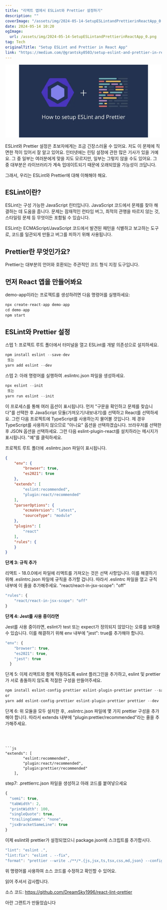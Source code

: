 ```yaml
---
title: "리액트 앱에서 ESLint와 Prettier 설정하기"
description: ""
coverImage: "/assets/img/2024-05-14-SetupESLintandPrettierinReactApp_0.png"
date: 2024-05-14 10:20
ogImage: 
  url: /assets/img/2024-05-14-SetupESLintandPrettierinReactApp_0.png
tag: Tech
originalTitle: "Setup ESLint and Prettier in React App"
link: "https://medium.com/@grantsky0503/setup-eslint-and-prettier-in-react-app-7c46b37697f6"
---
```



<img src="/assets/img/2024-05-14-SetupESLintandPrettierinReactApp_0.png" />

ESLint와 Prettier 설정은 초보자에게는 조금 긴장스러울 수 있어요. 저도 이 문제에 직면한 적이 있어서 잘 알고 있어요. 인터넷에는 린팅 설정에 관한 많은 기사가 있을 거예요. 그 중 일부는 여러분에게 맞을 지도 모르지만, 일부는 그렇지 않을 수도 있어요. 그 중 대부분은 라이브러리가 계속 업데이트되기 때문에 오래되었을 가능성이 크답니다.

그래서, 우리는 ESLint와 Prettier에 대해 이해해야 해요.

## ESLint이란?



ESLint는 구성 가능한 JavaScript 린터입니다. JavaScript 코드에서 문제를 찾아 해결하는 데 도움을 줍니다. 문제는 잠재적인 런타임 버그, 최적의 관행을 따르지 않는 것, 스타일링 문제 등 무엇이든 포함될 수 있습니다.

ESLint는 ECMAScript/JavaScript 코드에서 발견된 패턴을 식별하고 보고하는 도구로, 코드를 일관되게 만들고 버그를 피하기 위해 사용됩니다.

## Prettier란 무엇인가요?

Prettier는 대부분의 언어와 호환되는 주관적인 코드 형식 지정 도구입니다.



## 먼저 React 앱을 만들어봐요

demo-app이라는 프로젝트를 생성하려면 다음 명령어를 실행하세요:

```js
npx create-react-app demo-app
cd demo-app
npm start
```

## ESLint와 Prettier 설정



스텝 1: 프로젝트 루트 폴더에서 터미널을 열고 ESLint를 개발 의존성으로 설치하세요.

```js
npm install eslint --save-dev
 또는
yarn add eslint --dev
```

스텝 2: 아래 명령어를 실행하여 .eslintrc.json 파일을 생성하세요.

```js
npx eslint --init
 또는
yarn run eslint --init
```



이 프로세스를 통해 여러 옵션이 표시됩니다. 먼저 "구문을 확인하고 문제를 찾습니다"를 선택한 후 JavaScript 모듈(가져오기/내보내기)를 선택하고 React를 선택하세요. 그런 다음 프로젝트에 TypeScript를 사용하는지 물어볼 것입니다. 제 경우 TypeScript를 사용하지 않으므로 "아니요" 옵션을 선택하겠습니다. 브라우저를 선택한 후 JSON 옵션을 선택하세요. 그런 다음 eslint-plugin-react를 설치하라는 메시지가 표시됩니다. "예"를 클릭하세요.

프로젝트 루트 폴더에 .eslintrc.json 파일이 표시됩니다.

```json
{
    "env": {
        "browser": true,
        "es2021": true
    },
    "extends": [
        "eslint:recommended",
        "plugin:react/recommended"
    ],
    "parserOptions": {
        "ecmaVersion": "latest",
        "sourceType": "module"
    },
    "plugins": [
        "react"
    ],
    "rules": {
    }
}
```



**단계 3: 규칙 추가**

리액트 - 18.0.0에서 파일에 리액트를 가져오는 것은 선택 사항입니다. 이를 해결하기 위해 .eslintrc.json 파일에 규칙을 추가할 겁니다. 따라서 .eslintrc 파일을 열고 규칙 내부에 이 줄을 추가해주세요. "react/react-in-jsx-scope": "off"

```js
"rules": {
    "react/react-in-jsx-scope": "off"
}
```

**단계 4: Jest를 사용 중이라면**

Jest를 사용 중이라면, eslint가 test 또는 expect가 정의되지 않았다는 오류를 보여줄 수 있습니다. 이를 해결하기 위해 env 내부에 "jest": true를 추가해야 합니다.



```js
"env": {
    "browser": true,
    "es2021": true,
    "jest": true
  }
```

단계 5: 이제 리액트와 함께 작동하도록 eslint 플러그인을 추가하고, eslint 및 prettier가 서로 충돌하지 않도록 적절한 구성을 만들어주세요.

```js
npm install eslint-config-prettier eslint-plugin-prettier prettier --save-dev
or 
yarn add eslint-config-prettier eslint-plugin-prettier prettier --dev
```

단계 6: 위 모듈을 모두 설치한 후, .eslintrc.json 파일에 몇 가지 prettier 구성을 추가해야 합니다. 따라서 extends 내부에 "plugin:prettier/recommended"라는 줄을 추가해주세요.
```  



```js
"extends": [
        "eslint:recommended",
        "plugin:react/recommended",
        "plugin:prettier/recommended"
    ],
```

step7: .prettierrc.json 파일을 생성하고 아래 코드를 붙여넣으세요

```js
{
  "semi": true,
  "tabWidth": 2,
  "printWidth": 100,
  "singleQuote": true,
  "trailingComma": "none",
  "jsxBracketSameLine": true
}
```

이제 eslint와 prettier가 설정되었으니 package.json에 스크립트를 추가합시다.



```js
"lint": "eslint .",
"lint:fix": "eslint . --fix",
"format": "prettier --write ./**/*.{js,jsx,ts,tsx,css,md,json} --config ./.prettierrc.json"
```

위 명령어를 사용하여 소스 코드를 수정하고 확인할 수 있어요.

읽어 주셔서 감사합니다.

소스 코드: https://github.com/DreamSky1996/react-lint-prettier



아란 그랜트가 만들었습니다